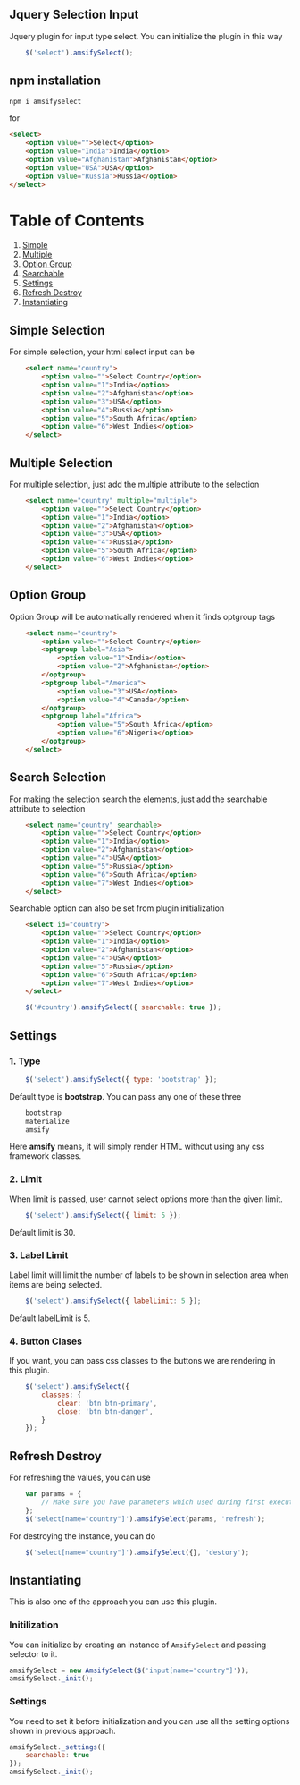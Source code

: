 Jquery Selection Input
-----------------------------
Jquery plugin for input type select. You can initialize the plugin in this way
```js
	$('select').amsifySelect();
```

## npm installation
```cmd
npm i amsifyselect
```

for
```html
<select>
	<option value="">Select</option>
	<option value="India">India</option>
	<option value="Afghanistan">Afghanistan</option>
	<option value="USA">USA</option>
	<option value="Russia">Russia</option>
</select>
```

# Table of Contents
1. [Simple](#simple-selection)
2. [Multiple](#multiple-selection)
3. [Option Group](#option-group)
4. [Searchable](#search-selection)
5. [Settings](#settings)
6. [Refresh Destroy](#refresh-destroy)
7. [Instantiating](#instantiating)

## Simple Selection
For simple selection, your html select input can be
```html
	<select name="country">
		<option value="">Select Country</option>
		<option value="1">India</option>
		<option value="2">Afghanistan</option>
		<option value="3">USA</option>
		<option value="4">Russia</option>
		<option value="5">South Africa</option>
		<option value="6">West Indies</option>
	</select>
```

## Multiple Selection
For multiple selection, just add the multiple attribute to the selection
```html
	<select name="country" multiple="multiple">
		<option value="">Select Country</option>
		<option value="1">India</option>
		<option value="2">Afghanistan</option>
		<option value="3">USA</option>
		<option value="4">Russia</option>
		<option value="5">South Africa</option>
		<option value="6">West Indies</option>
	</select>
```

## Option Group
Option Group will be automatically rendered when it finds optgroup tags
```html
	<select name="country">
		<option value="">Select Country</option>
		<optgroup label="Asia">
			<option value="1">India</option>
			<option value="2">Afghanistan</option>
		</optgroup>
		<optgroup label="America">
			<option value="3">USA</option>
			<option value="4">Canada</option>
		</optgroup>
		<optgroup label="Africa">
			<option value="5">South Africa</option>
			<option value="6">Nigeria</option>
		</optgroup>
	</select>
```

## Search Selection
For making the selection search the elements, just add the searchable attribute to selection
```html
	<select name="country" searchable>
		<option value="">Select Country</option>
		<option value="1">India</option>
		<option value="2">Afghanistan</option>
		<option value="4">USA</option>
		<option value="5">Russia</option>
		<option value="6">South Africa</option>
		<option value="7">West Indies</option>
	</select>			
```

Searchable option can also be set from plugin initialization
```html
	<select id="country">
		<option value="">Select Country</option>
		<option value="1">India</option>
		<option value="2">Afghanistan</option>
		<option value="4">USA</option>
		<option value="5">Russia</option>
		<option value="6">South Africa</option>
		<option value="7">West Indies</option>
	</select>			
```
```js
	$('#country').amsifySelect({ searchable: true });
```

## Settings

### 1. Type
```js
	$('select').amsifySelect({ type: 'bootstrap' });
```
Default type is **bootstrap**. You can pass any one of these three
```txt
	bootstrap
	materialize
	amsify
```
Here **amsify** means, it will simply render HTML without using any css framework classes.

### 2. Limit
When limit is passed, user cannot select options more than the given limit.
```js
	$('select').amsifySelect({ limit: 5 });
```
Default limit is 30.

### 3. Label Limit
Label limit will limit the number of labels to be shown in selection area when items are being selected.
```js
	$('select').amsifySelect({ labelLimit: 5 });
```
Default labelLimit is 5.


### 4. Button Clases
If you want, you can pass css classes to the buttons we are rendering in this plugin.
```js
	$('select').amsifySelect({ 
		classes: {
			clear: 'btn btn-primary',
			close: 'btn btn-danger',
		}
	});
```

## Refresh Destroy
For refreshing the values, you can use
```js
	var params = {
		// Make sure you have parameters which used during first execution
	};
	$('select[name="country"]').amsifySelect(params, 'refresh');
```
For destroying the instance, you can do
```js
	$('select[name="country"]').amsifySelect({}, 'destory');
```

## Instantiating
This is also one of the approach you can use this plugin.
### Initilization
You can initialize by creating an instance of `AmsifySelect` and passing selector to it.
```js
amsifySelect = new AmsifySelect($('input[name="country"]'));
amsifySelect._init();
```
### Settings
You need to set it before initialization and you can use all the setting options shown in previous approach.
```js
amsifySelect._settings({
	searchable: true
});
amsifySelect._init();
````